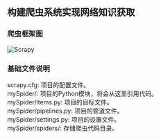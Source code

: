 ## 构建爬虫系统实现网络知识获取 
### 爬虫框架图  
![Scrapy](https://github.com/lihanghang/Knowledge-Graph/tree/master/Algorithm%20coding/KBSpider/image)  
### 基础文件说明  
scrapy.cfg: 项目的配置文件。  
mySpider/: 项目的Python模块，将会从这里引用代码。  
mySpider/items.py: 项目的目标文件。  
mySpider/pipelines.py: 项目的管道文件。  
mySpider/settings.py: 项目的设置文件。  
mySpider/spiders/: 存储爬虫代码目录。  
